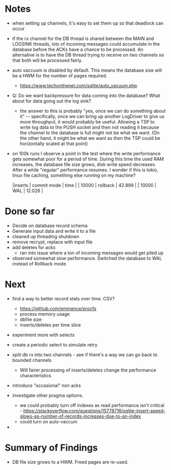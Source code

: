 
# Notes
* when setting up channels, it's easy to set them up so that deadlock can occur
* if the rx channel for the DB thread is shared between the MAIN and LOGSINK threads, lots of incoming messages could accumulate in the database before the ACKs have a chance to be processed. An alternative is to have the DB thread trying to receive on two channels so that both will be processed fairly.
* auto vaccuum is disabled by default. This means the database size will be a HWM for the number of pages required.
  * https://www.techonthenet.com/sqlite/auto_vacuum.php
* Q: Do we want backpressure for data coming into the database? What about for data going out the log sink?
  * the answer to this is probably "yes, once we can do something about it" -- specifically, once we can bring up another LogDriver to give us more throughput, it would probably be useful. Allowing a TSP to write log data to the PUSH socket and then not reading it because the channel to the database is full might not be what we want. (On the other hand, it might be what we want as then the TSP could be horizontally scaled at that point)
* on 100k runs I observe a point in the test where the write performance gets somewhat poor for a period of time. During this time the used RAM increases, the database file size grows, disk write speed decreases. After a while "regular" performance resumes. I wonder if this is tokio, linux file caching, something else running on my machine?


  |inserts | commit mode | time    |
  | 10000  | rollback    | 42.899  |
  | 10000  | WAL         | 12.026  |





# Done so far

* Decide on database record schema
* Generate input data and write it to a file
* cleaned up threading shutdown
* remove recrypt, replace with input file
* add deletes for acks
  - ran into issue where a ton of incoming messages would get piled up
* observed somewhat slow performance. Switched the database to WAL instead of Rollback mode. 

# Next 
* find a way to better record stats over time. CSV?
  * https://github.com/eminence/procfs
  * process memory usage
  * dbfile size
  * inserts/deletes per time slice
  
* experiment more with selects
* create a periodic select to simulate retry
* split db rx into two channels - see if there's a way we can go back to bounded channels
  * Will fairer processing of inserts/deletes change the performance characteristics
* introduce "occasional" non acks
* investigate other pragma options. 
    * we could probably turn off indexes as read performance isn't critical - https://stackoverflow.com/questions/15778716/sqlite-insert-speed-slows-as-number-of-records-increases-due-to-an-index
    * could turn on auto-vaccum
* 

# Summary of Findings
* DB file size grows to a HWM. Freed pages are re-used.
